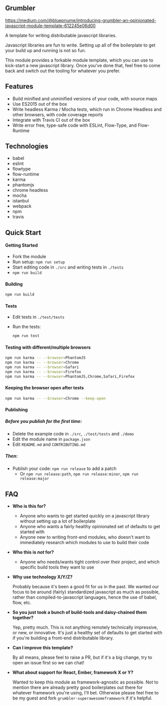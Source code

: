 Grumbler
--------

https://medium.com/@bluepnume/introducing-grumbler-an-opinionated-javascript-module-template-612245e06d00

A template for writing distributable javascript libraries.

Javascript libraries are fun to write. Setting up all of the boilerplate to get your build up and running is not so fun.

This module provides a forkable module template, which you can use to kick-start a new javascript library. Once you've done that, feel free to come back and switch out the tooling for whatever you prefer.

Features
--------

- Build minified and unminified versions of your code, with source maps
- Use ES2015 out of the box
- Write headless Karma / Mocha tests, which run in Chrome Headless and other browsers, with code coverage reports
- Integrate with Travis CI out of the box
- Write error free, type-safe code with ESLint, Flow-Type, and Flow-Runtime

Technologies
------------

- babel
- eslint
- flowtype
- flow-runtime
- karma
- phantomjs
- chrome headless
- mocha
- istanbul
- webpack
- npm
- travis

Quick Start
-----------

#### Getting Started

- Fork the module
- Run setup: `npm run setup`
- Start editing code in `./src` and writing tests in `./tests`
- `npm run build`

#### Building

```bash
npm run build
```

#### Tests

- Edit tests in `./test/tests`
- Run the tests:

  ```bash
  npm run test
  ```

#### Testing with different/multiple browsers

```bash
npm run karma -- --browser=PhantomJS
npm run karma -- --browser=Chrome
npm run karma -- --browser=Safari
npm run karma -- --browser=Firefox
npm run karma -- --browser=PhantomJS,Chrome,Safari,Firefox
```

#### Keeping the browser open after tests

```bash
npm run karma -- --browser=Chrome --keep-open
```

#### Publishing

##### Before you publish for the first time:

- Delete the example code in `./src`, `./test/tests` and `./demo`
- Edit the module name in `package.json`
- Edit `README.md` and `CONTRIBUTING.md`

##### Then:

- Publish your code: `npm run release` to add a patch
  - Or `npm run release:path`, `npm run release:minor`, `npm run release:major`

FAQ
---

- **Who is this for?**
  - Anyone who wants to get started quickly on a javascript library without setting up a lot of boilerplate
  - Anyone who wants a fairly healthy opinionated set of defaults to get started with
  - Anyone new to writing front-end modules, who doesn't want to immediately research which modules to use to build their code

- **Who this is *not* for?**
  - Anyone who needs/wants tight control over their project, and which specific build tools they want to use

- **Why use technology X/Y/Z?**

  Probably because it's been a good fit for us in the past. We wanted our focus to be around (fairly) standardized
  javascript as much as possible, rather than compiled-to-javascript languages, hence the use of babel, flow, etc.

- **So you just took a bunch of build-tools and daisy-chained them together?**

  Yep, pretty much. This is not anything remotely technically impressive, or new, or innovative. It's just a healthy
  set of defaults to get started with if you're building a front-end distributable library.

- **Can I improve this template?**

  By all means, please feel to raise a PR, but if it's a big change, try to open an issue first so we can chat!

- **What about support for React, Ember, framework X or Y?**

  Wanted to keep this module as framework-agnostic as possible. Not to mention there are already pretty good boilerplates out there for whatever framework you're using, I'll bet. Otherwise please feel free to be my guest and fork `grumbler-superawesomeframework` if it's helpful.
